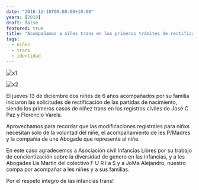 ```yaml
---
date: "2018-12-18T00:00:00+10:00"
years: [2018]
draft: false
featured: true
title: "Acompañamos a niñes trans en los primeros trámites de rectificación de José C. Paz y Florencio Varela"
tags:
  - niñez 
  - trans
  - identidad
---
```


![x1](/images/post/20181218-1.jpg/)

![x2](/images/post/20181218-2.jpg/)

El jueves 13 de diciembre dos niñes de 6 años acompañados por su familia iniciaron las solicitudes de rectificación de las partidas de nacimiento, siendo los primeros casos de niñez trans en los registros civiles de José C Paz y Florencio Varela.

Aprovechamos para recordar que las modificaciones registrales para niñxs necesitan solo de la voluntad del niñe, el acompañamiento de les P/Madres y la compañía de une Abogade que represente al niñe.

En este caso agradecemos a Asociación civil Infancias Libres por su trabajo de concientización sobre la diversidad de genero en las infancias, y a les Abogades Lis Martin del colectivo F U R I a S y a JoMa Alejandro, nuestro compa por acompañar a les niñes y a sus familias.

Por el respeto integro de las infancias trans!
